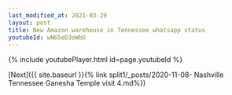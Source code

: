 ```yaml
---
last_modified_at: 2021-03-29
layout: post
title: New Amazon warehouse in Tennessee whatsapp status
youtubeId: wN65eD3oWbU
---
```


{% include youtubePlayer.html id=page.youtubeId %}

[Next]({{ site.baseurl }}{% link split1/_posts/2020-11-08- Nashville Tennessee Ganesha Temple visit 4.md%})
